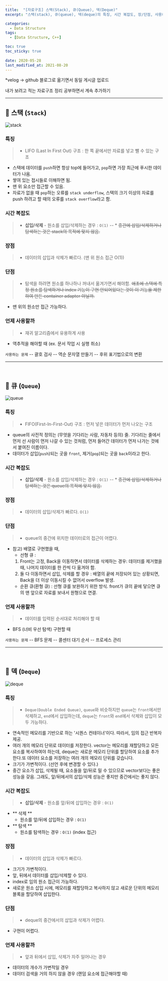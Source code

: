 ```yaml
---
title:  "[자료구조] 스택(Stack), 큐(Queue), 덱(Deque)"
excerpt: "스택(stack), 큐(queue), 덱(deque)의 특징, 시간 복잡도, 장/단점, 사용하는 경우"

categories:
  - Data Structure
tags:
  - [Data Structure, C++]

toc: true
toc_sticky: true
 
date: 2020-05-28
last_modified_at: 2021-08-20
---
```

*velog -> github 블로그로 옮기면서 동일 게시글 업로드

내가 보려고 적는 자료구조 정리
공부하면서 계속 추가하기
***

## 🦥 스택 (``Stack``)
![stack](/assets/images/posts_img/data-structure-2/data-structure-2-1.png)
### 특징
> * LIFO (Last In First Out) 구조 : 한 쪽 끝에서만 자료를 넣고 뺄 수 있는 구조
* 스택에 데이터를 ``push``하면 항상 top에 들어가고, ``pop``하면 가장 최근에 푸시한 데이터가 나옴.
* 쌓여 있는 접시들로 이해하면 됨.
* 맨 위 요소만 접근할 수 있음.
* 자료가 없을 때 `pop`하는 오류를 `stack underflow`, 스택의 크기 이상의 자료를 push 하려고 할 때의 오류를 `stack overflow`라고 함.


### 시간 복잡도
> * **삽입/삭제**
	- 원소를 삽입/삭제하는 경우 : ``O(1)``
  -- * ~~중간에 삽입/삭제하거나 탐색하는 것은 stack의 목적에 맞지 않음.~~
 
### 장점
>* 데이터의 삽입과 삭제가 빠르다. (맨 위 원소 접근 O(1))


### 단점
>* 탐색을 하려면 원소를 하나하나 꺼내서 옮겨가면서 해야함. 
~~애초에 스택에 특정 원소를 탐색하거나 index 기능이 구현 안되어있다는 것이 이 기능을 제한하여 만든 container adapter 아닐까.~~
* 맨 위의 원소만 접근 가능하다.


### 언제 사용할까
>* 재귀 알고리즘에서 유용하게 사용
* 역추적을 해야할 때 (ex. 문서 작업 시 실행 취소)


`사용하는 문제`
-- 괄호 검사
-- 역순 문자열 만들기
-- 후위 표기법으로의 변환


***

</br>

## 🦥 큐 (``Queue``)
![queue](/assets/images/posts_img/data-structure-2/data-structure-2-1.png)
### 특징
> * FIFO(First-In-First-Out) 구조 : 먼저 넣은 데이터가 먼저 나오는 구조
* queue의 사전적 정의는 (무엇을 기다리는 사람, 자동차 등의) 줄. 기다리는 줄에서 먼저 선 사람이 먼저 나갈 수 있는 것처럼, 먼저 들어간 데이터가 먼저 나가는 것에서 붙여진 이름이다.
* 데이터가 삽입(`push`)되는 곳을 `front`, 제거(`pop`)되는 곳을 `back`이라고 한다.



### 시간 복잡도
> * **삽입/삭제**
	- 원소를 삽입/삭제하는 경우 : ``O(1)``
  -- * ~~중간에 삽입/삭제하거나 탐색하는 것은 queue의 목적에 맞지 않음.~~
 
### 장점
>* 데이터의 삽입/삭제가 빠르다. `O(1)`


### 단점
>* queue의 중간에 위치한 데이터로의 접근이 어렵다.
* 참고) 배열로 구현했을 때,
	- 선형 큐 : 
    1. Front는 고정, Back을 이동하면서 데이터를 삭제하는 경우: 데이터를 제거했을 때, 나머지 데이터를 한 칸씩 다 옮겨야 함.
    2. 둘 다 이동하면서 삽입, 삭제를 할 경우 : 배열의 끝에 저장되어 있는 상황되면, Back을 더 이상 이동시킬 수 없어서 overflow 발생.
	- 순환 큐(환형 큐) : 선형 큐를 보완하기 위한 방식. front가 큐의 끝에 닿으면 큐의 맨 앞으로 자료를 보내서 원형으로 연결.


### 언제 사용할까
>* 데이터를 입력된 순서대로 처리해야 할 때
* BFS (너비 우선 탐색) 구현할 때



`사용하는 문제`
-- BFS 문제
-- 콜센터 대기 순서
-- 프로세스 관리
<br>
***
<br>

## 🦥 덱 (``Deque``)
![deque](/assets/images/posts_img/data-structure-2/data-structure-2-1.png)
### 특징
> * `Deque(Double Ended Queue)`, `queue`와 비슷하지만 `queue`는 `front`에서만 삭제하고, `end`에서 삽입하는데, `deque`는 `front`와 `end`에서 삭제와 삽입이 모두 가능하다.
* 연속적인 메모리를 기반으로 하는 '시퀀스 컨테이너'이다. 따라서, 임의 접근 반복자 제공.
* 여러 개의 메모리 단위로 데이터를 저장한다. vector는 메모리를 재할당하고 모든 요소를 복사하여야 하는데, deque는 새로운 메모리 단위를 할당하여 요소를 추가한다.또 데이터 요소를 저장하는 여러 개의 메모리 단위를 갖습니다.
* 크기가 가변적이다. (선언 후에 변경할 수 있다.)
* 중간 요소가 삽입, 삭제될 때, 요소들을 앞/뒤로 밀 수 있으므로 vector보다는 좋은 성능을 갖음. 그래도, 앞/뒤에서의 삽입/삭제 성능은 좋지만 중간에서는 좋지 않다.



### 시간 복잡도
> * **삽입/삭제**
	- 원소를 앞/뒤에 삽입하는 경우 : ``O(1)``
* ** 삭제 **
	- 원소를 앞/뒤에 삽입하는 경우 : ``O(1)``
* ** 탐색 **
	- 원소를 탐색하는 경우 : `O(1)` (index 접근)
 
### 장점
>* 데이터의 삽입과 삭제가 빠르다.
* 크기가 가변적이다.
* 앞, 뒤에서 데이터를 삽입/삭제할 수 있다.
* index로 임의 원소 접근이 가능하다.
* 새로운 원소 삽입 시에, 메모리를 재할당하고 복사하지 않고 새로운 단위의 메모리 블록을 할당하여 삽입한다.



### 단점
>* deque의 중간에서의 삽입과 삭제가 어렵다.
* 구현이 어렵다.




### 언제 사용할까
>* 앞과 뒤에서 삽입, 삭제가 자주 일어나는 경우
* 데이터의 개수가 가변적일 경우
* 데이터 검색을 거의 하지 않을 경우 (랜덤 요소에 접근해야할 때)